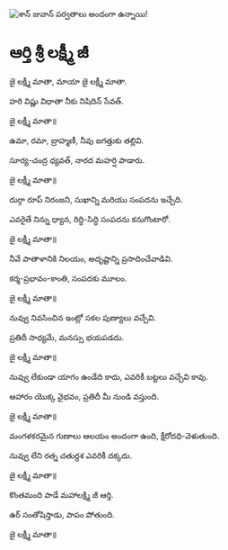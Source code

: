 ![శాన్ జువాన్ పర్వతాలు అందంగా ఉన్నాయి!](lib/images/img.png "శాన్ జువాన్ పర్వతాలు")

# ఆర్తి శ్రీ లక్ష్మీ జీ

జై లక్ష్మీ మాతా, మాయా జై లక్ష్మీ మాతా.

హరి విష్ణు విధాతా నీకు నిషిదిన్ సేవత్.

జై లక్ష్మీ మాతా॥

ఉమా, రమా, బ్రాహ్మణీ, నీవు జగత్తుకు తల్లివి.

సూర్య-చంద్ర ధ్యవత్, నారద మహర్షి పాడారు.

జై లక్ష్మీ మాతా॥

దుర్గా రూప్ నిరంజని, సుఖాన్ని మరియు సంపదను ఇచ్చేది.

ఎవరైతే నిన్ను ధ్యాన, రిద్ధి-సిద్ధి సంపదను కనుగొంటారో.

జై లక్ష్మీ మాతా॥

నీవే పాతాళానికి నిలయం, అదృష్టాన్ని ప్రసాదించేవాడివి.

కర్మ-ప్రభావం-కాంతి, సంపదకు మూలం.

జై లక్ష్మీ మాతా॥

నువ్వు నివసించిన ఇంట్లో సకల పుణ్యాలు వచ్చేవి.

ప్రతిదీ సాధ్యమే, మనస్సు భయపడదు.

జై లక్ష్మీ మాతా॥

నువ్వు లేకుండా యాగం ఉండేది కాదు, ఎవరికీ బట్టలు వచ్చేవి కావు.

ఆహారం యొక్క వైభవం, ప్రతిదీ మీ నుండి వస్తుంది.

జై లక్ష్మీ మాతా॥

మంగళకరమైన గుణాలు ఆలయం అందంగా ఉంది, క్షీరోదధి-వెళుతుంది.

నువ్వు లేని రత్న చతుర్దశ ఎవరికీ దక్కదు.

జై లక్ష్మీ మాతా॥

కొంతమంది పాడే మహాలక్ష్మి జీ ఆర్తి.

ఉర్ సంతోషిస్తాడు, పాపం పోతుంది.

జై లక్ష్మీ మాతా॥
